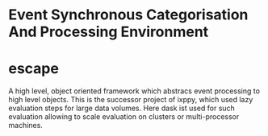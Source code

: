 # Event Synchronous Categorisation And Processing Environment
# escape

A high level, object oriented framework which abstracs event processing to high level objects. This is the successor project of ixppy, which used lazy evaluation steps for large data volumes. Here dask ist used for such evaluation allowing to scale evaluation on clusters or multi-processor machines.
